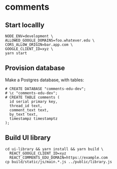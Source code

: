 # comments

## Start locallly

```
NODE_ENV=development \
ALLOWED_GOOGLE_DOMAINS=foo.whatever.edu \
CORS_ALLOW_ORIGIN=bar.app.com \
GOOGLE_CLIENT_ID=xyz \
yarn start
```

## Provision database

Make a Postgres database, with tables:
```
# CREATE DATABASE "comments-edu-dev";
# \c "comments-edu-dev";
# CREATE TABLE comments (
  id serial primary key,
  thread_id text,
  comment_text text,
  by_text text,
  timestampz timestamptz
);
```

## Build UI library
```
cd ui-library && yarn install && yarn build \
  REACT_GOOGLE_CLIENT_ID=xyz
  REACT_COMMENTS_EDU_DOMAIN=https://example.com
cp build/static/js/main.*.js ../public/library.js
```